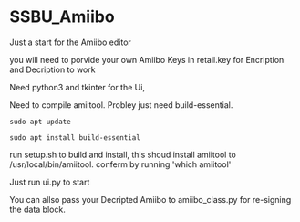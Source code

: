 # SSBU_Amiibo
Just a start for the Amiibo editor 

you will need to porvide your own Amiibo Keys in retail.key for Encription and Decription to work

Need python3 and tkinter for the Ui,

Need to compile amiitool. 
  Probley just need build-essential.
  
    sudo apt update
    
    sudo apt install build-essential
    
  run setup.sh to build and install, this shoud install amiitool to /usr/local/bin/amiitool.
  conferm by running 'which amiitool'
  
Just run ui.py to start

You can allso pass your Decripted Amiibo to amiibo_class.py for re-signing the data block.
